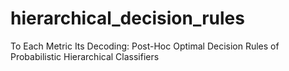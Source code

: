 # hierarchical_decision_rules
To Each Metric Its Decoding: Post-Hoc Optimal Decision Rules of Probabilistic Hierarchical Classifiers
